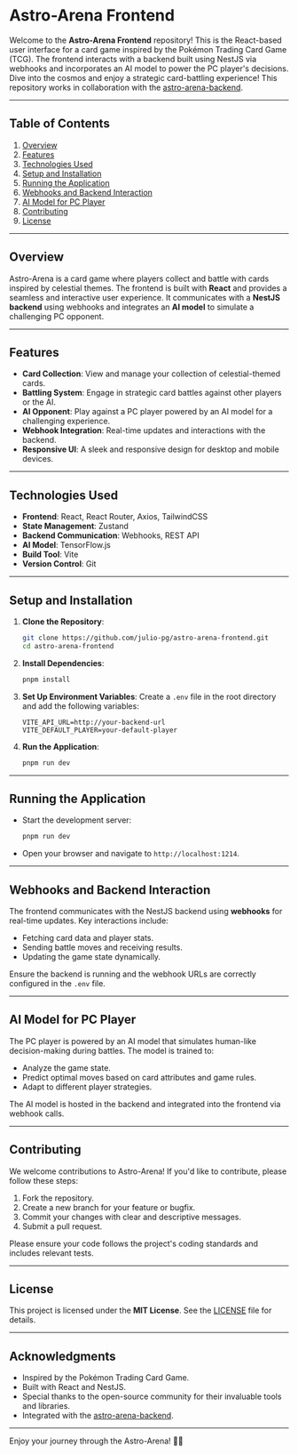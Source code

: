 # Astro-Arena Frontend

Welcome to the **Astro-Arena Frontend** repository! This is the React-based user interface for a card game inspired by the Pokémon Trading Card Game (TCG). The frontend interacts with a backend built using NestJS via webhooks and incorporates an AI model to power the PC player's decisions. Dive into the cosmos and enjoy a strategic card-battling experience!
This repository works in collaboration with the [astro-arena-backend](https://github.com/julio-pg/astro-arena-backend).

---

## Table of Contents

1. [Overview](#overview)
2. [Features](#features)
3. [Technologies Used](#technologies-used)
4. [Setup and Installation](#setup-and-installation)
5. [Running the Application](#running-the-application)
6. [Webhooks and Backend Interaction](#webhooks-and-backend-interaction)
7. [AI Model for PC Player](#ai-model-for-pc-player)
8. [Contributing](#contributing)
9. [License](#license)

---

## Overview

Astro-Arena is a card game where players collect and battle with cards inspired by celestial themes. The frontend is built with **React** and provides a seamless and interactive user experience. It communicates with a **NestJS backend** using webhooks and integrates an **AI model** to simulate a challenging PC opponent.

---

## Features

- **Card Collection**: View and manage your collection of celestial-themed cards.
- **Battling System**: Engage in strategic card battles against other players or the AI.
- **AI Opponent**: Play against a PC player powered by an AI model for a challenging experience.
- **Webhook Integration**: Real-time updates and interactions with the backend.
- **Responsive UI**: A sleek and responsive design for desktop and mobile devices.

---

## Technologies Used

- **Frontend**: React, React Router, Axios, TailwindCSS
- **State Management**: Zustand
- **Backend Communication**: Webhooks, REST API
- **AI Model**: TensorFlow.js
- **Build Tool**: Vite
- **Version Control**: Git

---

## Setup and Installation

1. **Clone the Repository**:

   ```bash
   git clone https://github.com/julio-pg/astro-arena-frontend.git
   cd astro-arena-frontend
   ```

2. **Install Dependencies**:

   ```bash
   pnpm install
   ```

3. **Set Up Environment Variables**:
   Create a `.env` file in the root directory and add the following variables:

   ```env
   VITE_API_URL=http://your-backend-url
   VITE_DEFAULT_PLAYER=your-default-player
   ```

4. **Run the Application**:
   ```bash
   pnpm run dev
   ```

---

## Running the Application

- Start the development server:
  ```bash
  pnpm run dev
  ```
- Open your browser and navigate to `http://localhost:1214`.

---

## Webhooks and Backend Interaction

The frontend communicates with the NestJS backend using **webhooks** for real-time updates. Key interactions include:

- Fetching card data and player stats.
- Sending battle moves and receiving results.
- Updating the game state dynamically.

Ensure the backend is running and the webhook URLs are correctly configured in the `.env` file.

---

## AI Model for PC Player

The PC player is powered by an AI model that simulates human-like decision-making during battles. The model is trained to:

- Analyze the game state.
- Predict optimal moves based on card attributes and game rules.
- Adapt to different player strategies.

The AI model is hosted in the backend and integrated into the frontend via webhook calls.

---

## Contributing

We welcome contributions to Astro-Arena! If you'd like to contribute, please follow these steps:

1. Fork the repository.
2. Create a new branch for your feature or bugfix.
3. Commit your changes with clear and descriptive messages.
4. Submit a pull request.

Please ensure your code follows the project's coding standards and includes relevant tests.

---

## License

This project is licensed under the **MIT License**. See the [LICENSE](LICENSE) file for details.

---

## Acknowledgments

- Inspired by the Pokémon Trading Card Game.
- Built with React and NestJS.
- Special thanks to the open-source community for their invaluable tools and libraries.
- Integrated with the [astro-arena-backend](https://github.com/julio-pg/astro-arena-backend).

---

Enjoy your journey through the Astro-Arena! 🌌🚀
